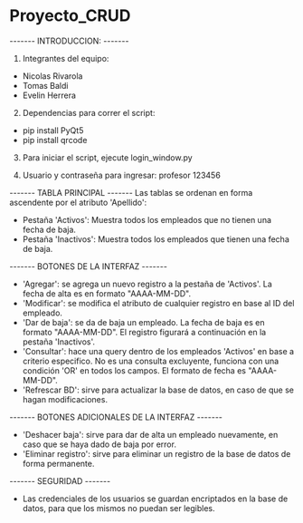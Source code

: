 # Proyecto_CRUD

------- INTRODUCCION: -------

1) Integrantes del equipo:
- Nicolas Rivarola
- Tomas Baldi
- Evelin Herrera

2) Dependencias para correr el script:
- pip install PyQt5
- pip install qrcode

3) Para iniciar el script, ejecute login_window.py

4) Usuario y contraseña para ingresar:
profesor
123456

------- TABLA PRINCIPAL -------
Las tablas se ordenan en forma ascendente por el atributo 'Apellido':
- Pestaña 'Activos': Muestra todos los empleados que no tienen una fecha de baja.
- Pestaña 'Inactivos': Muestra todos los empleados que tienen una fecha de baja.

------- BOTONES DE LA INTERFAZ -------
- 'Agregar': se agrega un nuevo registro a la pestaña de 'Activos'. La fecha de alta es en formato "AAAA-MM-DD".
- 'Modificar': se modifica el atributo de cualquier registro en base al ID del empleado.
- 'Dar de baja': se da de baja un empleado. La fecha de baja es en formato "AAAA-MM-DD". El registro figurará a continuación en la pestaña 'Inactivos'.
- 'Consultar': hace una query dentro de los empleados 'Activos' en base a criterio especifico. No es una consulta excluyente, funciona con una condición 'OR' en todos los campos. El formato de fecha es "AAAA-MM-DD".
- 'Refrescar BD': sirve para actualizar la base de datos, en caso de que se hagan modificaciones.

------- BOTONES ADICIONALES DE LA INTERFAZ -------
- 'Deshacer baja': sirve para dar de alta un empleado nuevamente, en caso que se haya dado de baja por error.
- 'Eliminar registro': sirve para eliminar un registro de la base de datos de forma permanente.

------- SEGURIDAD -------
- Las credenciales de los usuarios se guardan encriptados en la base de datos, para que los mismos no puedan ser legibles. 
